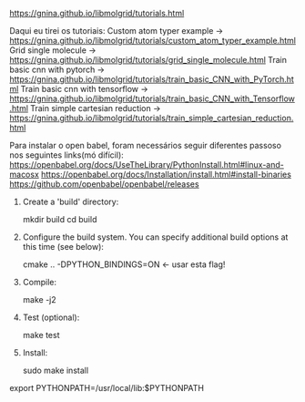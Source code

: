 https://gnina.github.io/libmolgrid/tutorials.html

Daqui eu tirei os tutoriais:
Custom atom typer example -> https://gnina.github.io/libmolgrid/tutorials/custom_atom_typer_example.html
Grid single molecule -> https://gnina.github.io/libmolgrid/tutorials/grid_single_molecule.html
Train basic cnn with pytorch -> https://gnina.github.io/libmolgrid/tutorials/train_basic_CNN_with_PyTorch.html
Train basic cnn with tensorflow -> https://gnina.github.io/libmolgrid/tutorials/train_basic_CNN_with_Tensorflow.html
Train simple cartesian reduction -> https://gnina.github.io/libmolgrid/tutorials/train_simple_cartesian_reduction.html



Para instalar o open babel, foram necessários seguir diferentes passoso nos seguintes links(mó difícil):
https://openbabel.org/docs/UseTheLibrary/PythonInstall.html#linux-and-macosx
https://openbabel.org/docs/Installation/install.html#install-binaries
https://github.com/openbabel/openbabel/releases

1. Create a 'build' directory:

   mkdir build
   cd build

2. Configure the build system. You can specify additional build
options at this time (see below):

   cmake .. -DPYTHON_BINDINGS=ON <- usar esta flag! 

3. Compile:

   make -j2

4. Test (optional):

   make test

5. Install:

   sudo make install

export PYTHONPATH=/usr/local/lib:$PYTHONPATH


